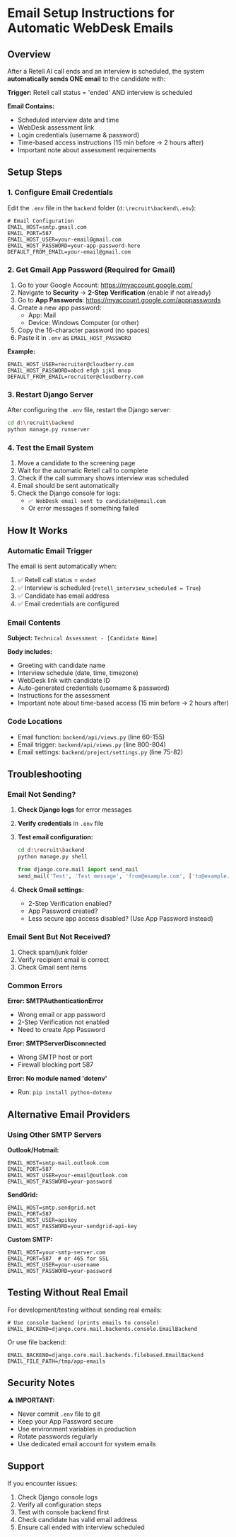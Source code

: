 # Email Setup Instructions for Automatic WebDesk Emails

## Overview
After a Retell AI call ends and an interview is scheduled, the system **automatically sends ONE email** to the candidate with:

**Trigger:** Retell call status = 'ended' AND interview is scheduled

**Email Contains:**
- Scheduled interview date and time
- WebDesk assessment link
- Login credentials (username & password)
- Time-based access instructions (15 min before → 2 hours after)
- Important note about assessment requirements

## Setup Steps

### 1. Configure Email Credentials

Edit the `.env` file in the `backend` folder (`d:\recruit\backend\.env`):

```env
# Email Configuration
EMAIL_HOST=smtp.gmail.com
EMAIL_PORT=587
EMAIL_HOST_USER=your-email@gmail.com
EMAIL_HOST_PASSWORD=your-app-password-here
DEFAULT_FROM_EMAIL=your-email@gmail.com
```

### 2. Get Gmail App Password (Required for Gmail)

1. Go to your Google Account: https://myaccount.google.com/
2. Navigate to **Security** → **2-Step Verification** (enable if not already)
3. Go to **App Passwords**: https://myaccount.google.com/apppasswords
4. Create a new app password:
   - App: Mail
   - Device: Windows Computer (or other)
5. Copy the 16-character password (no spaces)
6. Paste it in `.env` as `EMAIL_HOST_PASSWORD`

**Example:**
```env
EMAIL_HOST_USER=recruiter@cloudberry.com
EMAIL_HOST_PASSWORD=abcd efgh ijkl mnop
DEFAULT_FROM_EMAIL=recruiter@cloudberry.com
```

### 3. Restart Django Server

After configuring the `.env` file, restart the Django server:

```bash
cd d:\recruit\backend
python manage.py runserver
```

### 4. Test the Email System

1. Move a candidate to the screening page
2. Wait for the automatic Retell call to complete
3. Check if the call summary shows interview was scheduled
4. Email should be sent automatically
5. Check the Django console for logs:
   - `✅ WebDesk email sent to candidate@email.com`
   - Or error messages if something failed

## How It Works

### Automatic Email Trigger

The email is sent automatically when:
1. ✅ Retell call status = `ended`
2. ✅ Interview is scheduled (`retell_interview_scheduled = True`)
3. ✅ Candidate has email address
4. ✅ Email credentials are configured

### Email Contents

**Subject:** `Technical Assessment - [Candidate Name]`

**Body includes:**
- Greeting with candidate name
- Interview schedule (date, time, timezone)
- WebDesk link with candidate ID
- Auto-generated credentials (username & password)
- Instructions for the assessment
- Important note about time-based access (15 min before → 2 hours after)

### Code Locations

- Email function: `backend/api/views.py` (line 60-155)
- Email trigger: `backend/api/views.py` (line 800-804)
- Email settings: `backend/project/settings.py` (line 75-82)

## Troubleshooting

### Email Not Sending?

1. **Check Django logs** for error messages
2. **Verify credentials** in `.env` file
3. **Test email configuration:**
   ```bash
   cd d:\recruit\backend
   python manage.py shell
   ```
   ```python
   from django.core.mail import send_mail
   send_mail('Test', 'Test message', 'from@example.com', ['to@example.com'])
   ```

4. **Check Gmail settings:**
   - 2-Step Verification enabled?
   - App Password created?
   - Less secure app access disabled? (Use App Password instead)

### Email Sent But Not Received?

1. Check spam/junk folder
2. Verify recipient email is correct
3. Check Gmail sent items

### Common Errors

**Error: SMTPAuthenticationError**
- Wrong email or app password
- 2-Step Verification not enabled
- Need to create App Password

**Error: SMTPServerDisconnected**
- Wrong SMTP host or port
- Firewall blocking port 587

**Error: No module named 'dotenv'**
- Run: `pip install python-dotenv`

## Alternative Email Providers

### Using Other SMTP Servers

**Outlook/Hotmail:**
```env
EMAIL_HOST=smtp-mail.outlook.com
EMAIL_PORT=587
EMAIL_HOST_USER=your-email@outlook.com
EMAIL_HOST_PASSWORD=your-password
```

**SendGrid:**
```env
EMAIL_HOST=smtp.sendgrid.net
EMAIL_PORT=587
EMAIL_HOST_USER=apikey
EMAIL_HOST_PASSWORD=your-sendgrid-api-key
```

**Custom SMTP:**
```env
EMAIL_HOST=your-smtp-server.com
EMAIL_PORT=587  # or 465 for SSL
EMAIL_HOST_USER=your-username
EMAIL_HOST_PASSWORD=your-password
```

## Testing Without Real Email

For development/testing without sending real emails:

```env
# Use console backend (prints emails to console)
EMAIL_BACKEND=django.core.mail.backends.console.EmailBackend
```

Or use file backend:
```env
EMAIL_BACKEND=django.core.mail.backends.filebased.EmailBackend
EMAIL_FILE_PATH=/tmp/app-emails
```

## Security Notes

⚠️ **IMPORTANT:**
- Never commit `.env` file to git
- Keep your App Password secure
- Use environment variables in production
- Rotate passwords regularly
- Use dedicated email account for system emails

## Support

If you encounter issues:
1. Check Django console logs
2. Verify all configuration steps
3. Test with console backend first
4. Check candidate has valid email address
5. Ensure call ended with interview scheduled
